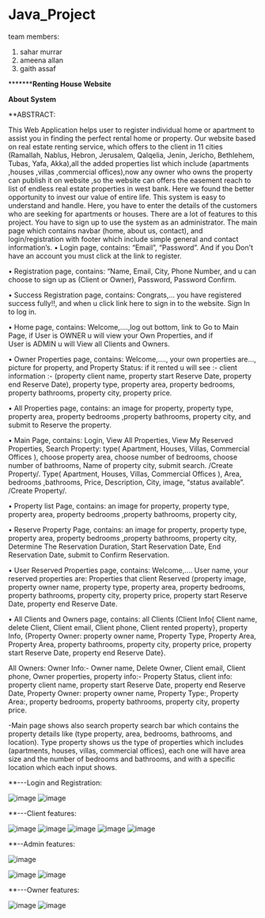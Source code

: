 # Java_Project
team members:
1. sahar murrar
2. ameena allan
3. gaith assaf



***********************************Renting House Website****************************



**About System**



**ABSTRACT: 



This Web Application helps user to register individual home or apartment to assist you in finding the perfect rental home or property. 
Our website based on real estate renting service, which offers to the client in 11 cities (Ramallah, Nablus, Hebron, Jerusalem, Qalqelia, Jenin, Jericho, Bethlehem, Tubas, Yafa, Akka),all the added properties list which include (apartments ,houses ,villas ,commercial offices),now any owner who owns the property can publish it on website ,so the website can offers the easement reach to list of endless real estate properties in west bank.
Here we found the better opportunity to invest our value of entire life. This system is easy to understand and handle. Here, you have to enter the details of the customers who are seeking for apartments or houses. There are a lot of features to this project. You have to sign up to use the system as an administrator.
The main page which contains navbar (home, about us, contact), and login/registration with footer which include simple general and contact information’s.
•	Login page, contains: “Email”, “Password”. 
And if you Don't have an account you must click at the link to register. 

•	Registration page, contains: “Name, Email, City, Phone Number, and u can choose to sign up as (Client or Owner), Password, Password Confirm.

•	Success Registration page,  contains: Congrats,… you have registered success fully!!, and when u click  link here to sign in to the website. Sign In to log in.

•	Home page, contains: Welcome,....,log out bottom, link to Go to Main Page, if User is OWNER u will view your Own Properties, and if  
User is ADMIN u will View all Clients and Owners. 

•	Owner Properties page, contains: Welcome,...., your own properties are…, picture for property, and Property Status: if it rented u will see :-
client information :- (property client name, property start Reserve Date, property end Reserve Date), property type, property area, property bedrooms,
property bathrooms, property city, property price.

•	All Properties page, contains: an image for property, property type,   property area, property bedrooms ,property bathrooms, property city, and submit to Reserve the property.

•	Main Page, contains: Login, View All Properties, View My Reserved Properties, Search Property: type( Apartment, Houses, Villas, Commercial Offices ), choose property area, choose number of bedrooms, choose number of bathrooms, Name of property city, submit search. /Create Property/. Type( Apartment, Houses, Villas, Commercial Offices ), Area, bedrooms ,bathrooms, Price, Description, City, image, “status available”. /Create Property/.

•	Property list Page, contains: an image for property, property type,   property area, property bedrooms ,property bathrooms, property city,

•	Reserve Property Page, contains: an image for property, property type,   property area, property bedrooms ,property bathrooms, property city, Determine The Reservation Duration, Start Reservation Date, End Reservation Date, submit to Confirm Reservation.

•	User Reserved Properties page, contains: Welcome,…. User name, your reserved properties are:  Properties that client Reserved (property image, property owner name, property type, property area, property bedrooms, property bathrooms, property city, property price, property start Reserve Date, property end Reserve Date.

•	All Clients and Owners page, contains: all Clients (Client Info{ Client name, delete Client, Client email, Client phone, Client rented property}, property Info, {Property Owner: property owner name, Property Type, Property Area, Property Area, property bathrooms, property city, property price, property start Reserve Date, property end Reserve Date}.

All Owners: Owner Info:- Owner name, Delete Owner, Client email, Client phone, Owner properties, property info:- Property Status, client info: property client name, property start Reserve Date, property end Reserve Date, Property Owner: property owner name, Property Type:, Property Area:, property bedrooms, property bathrooms, property city, property price.


-Main page shows also search property search bar which contains the property details like (type property, area, bedrooms, bathrooms, and location). 
Type property shows us the type of properties which includes (apartments, houses, villas, commercial offices), each one will have area size and the number of bedrooms and bathrooms, and with a specific location which each input shows.

**---Login and Registration:

![image](https://user-images.githubusercontent.com/39792032/124710736-d79aa980-df05-11eb-8c43-113ada448e6c.png)
![image](https://user-images.githubusercontent.com/39792032/124710811-f8fb9580-df05-11eb-9ab0-ed20fb833791.png)

**---Client features:

![image](https://user-images.githubusercontent.com/39792032/124710924-1df00880-df06-11eb-93b2-a4b8924658c8.png)
![image](https://user-images.githubusercontent.com/39792032/124710974-2fd1ab80-df06-11eb-8971-8f56c137edfa.png)
![image](https://user-images.githubusercontent.com/39792032/124711061-4546d580-df06-11eb-84cb-4219890bccd6.png)
![image](https://user-images.githubusercontent.com/39792032/124711126-598ad280-df06-11eb-949f-401d5daea212.png)
![image](https://user-images.githubusercontent.com/39792032/124711183-6d363900-df06-11eb-9aa7-0e965efb9d76.png)


**--Admin features:

![image](https://user-images.githubusercontent.com/39792032/124711399-b38b9800-df06-11eb-86fa-949cb7e9ec23.png)

![image](https://user-images.githubusercontent.com/39792032/124711461-c7cf9500-df06-11eb-80a3-27df715c78d6.png)
![image](https://user-images.githubusercontent.com/39792032/124711533-da49ce80-df06-11eb-827a-2ad63a062ad8.png)



 **---Owner features:
 
 ![image](https://user-images.githubusercontent.com/39792032/124711649-036a5f00-df07-11eb-9e27-52783ffc6294.png)
![image](https://user-images.githubusercontent.com/39792032/124711851-3c0a3880-df07-11eb-803a-3af0553e4b08.png)

